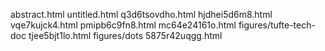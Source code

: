 abstract.html
untitled.html
q3d6tsovdho.html
hjdhei5d6m8.html
vqe7kujck4.html
pmipb6c9fn8.html
mc64e24161o.html
figures/tufte-tech-doc
tjee5bjt1lo.html
figures/dots
5875r42uqgg.html